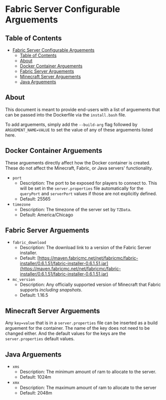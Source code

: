 # Fabric Server Configurable Arguements

## Table of Contents

- [Fabric Server Configurable Arguements](#fabric-server-configurable-arguements)
  - [Table of Contents](#table-of-contents)
  - [About](#about)
  - [Docker Container Arguements](#docker-container-arguements)
  - [Fabric Server Arguements](#fabric-server-arguements)
  - [Minecraft Server Arguements](#minecraft-server-arguements)
  - [Java Arguements](#java-arguements)

## About

This document is meant to provide end-users with a list of arguements that can be passed into the Dockerfile via the `install.bash` file.

To add arguements, simply add the `--build-arg` flag followed by `ARGUEMENT_NAME=VALUE` to set the value of any of these arguements listed here.

## Docker Container Arguements

These arguements directly affect how the Docker container is created. These do not affect the Minecraft, Fabric, or Java servers' functionality.

- `port`
  - Description: The port to be exposed for players to connect to. This will be set in the `server.properties` file automatically for the `queryPort` and `serverPort` values if those are not explicitly defined.
  - Default: 25565
- `timezone`
  - Description: The timezone of the server set by `TZData`.
  - Default: America/Chicago

## Fabric Server Arguements

- `fabric_download`
  - Description: The download link to a version of the Fabric Server installer.
  - Default: [https://maven.fabricmc.net/net/fabricmc/fabric-installer/0.6.1.51/fabric-installer-0.6.1.51.jar](https://maven.fabricmc.net/net/fabricmc/fabric-installer/0.6.1.51/fabric-installer-0.6.1.51.jar)
- `mc_version`
  - Description: Any officially supported version of Minecraft that Fabric supports *including snapshots*.
  - Default: 1.16.5

## Minecraft Server Arguements

Any `key=value` that is in a `server.properties` file can be inserted as a build arguement for the container. The name of the key does not need to be changed either. And the default values for the keys are the `server.properties` default values.

## Java Arguements

- `xms`
  - Description: The minimum amount of ram to allocate to the server.
  - Default: 1024m
- `xmx`
  - Description: The maximum amount of ram to allocate to the server
  - Default: 2048m

